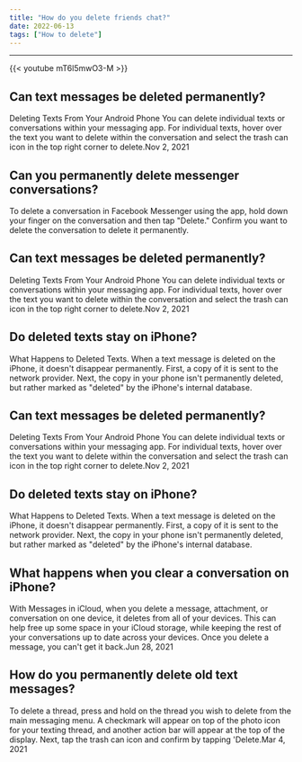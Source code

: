 ```yaml
---
title: "How do you delete friends chat?"
date: 2022-06-13
tags: ["How to delete"]
---
```


---
{{< youtube mT6l5mwO3-M >}}
## Can text messages be deleted permanently?
Deleting Texts From Your Android Phone You can delete individual texts or conversations within your messaging app. For individual texts, hover over the text you want to delete within the conversation and select the trash can icon in the top right corner to delete.Nov 2, 2021

## Can you permanently delete messenger conversations?
To delete a conversation in Facebook Messenger using the app, hold down your finger on the conversation and then tap "Delete." Confirm you want to delete the conversation to delete it permanently.

## Can text messages be deleted permanently?
Deleting Texts From Your Android Phone You can delete individual texts or conversations within your messaging app. For individual texts, hover over the text you want to delete within the conversation and select the trash can icon in the top right corner to delete.Nov 2, 2021

## Do deleted texts stay on iPhone?
What Happens to Deleted Texts. When a text message is deleted on the iPhone, it doesn't disappear permanently. First, a copy of it is sent to the network provider. Next, the copy in your phone isn't permanently deleted, but rather marked as "deleted" by the iPhone's internal database.

## Can text messages be deleted permanently?
Deleting Texts From Your Android Phone You can delete individual texts or conversations within your messaging app. For individual texts, hover over the text you want to delete within the conversation and select the trash can icon in the top right corner to delete.Nov 2, 2021

## Do deleted texts stay on iPhone?
What Happens to Deleted Texts. When a text message is deleted on the iPhone, it doesn't disappear permanently. First, a copy of it is sent to the network provider. Next, the copy in your phone isn't permanently deleted, but rather marked as "deleted" by the iPhone's internal database.

## What happens when you clear a conversation on iPhone?
With Messages in iCloud, when you delete a message, attachment, or conversation on one device, it deletes from all of your devices. This can help free up some space in your iCloud storage, while keeping the rest of your conversations up to date across your devices. Once you delete a message, you can't get it back.Jun 28, 2021

## How do you permanently delete old text messages?
To delete a thread, press and hold on the thread you wish to delete from the main messaging menu. A checkmark will appear on top of the photo icon for your texting thread, and another action bar will appear at the top of the display. Next, tap the trash can icon and confirm by tapping 'Delete.Mar 4, 2021

